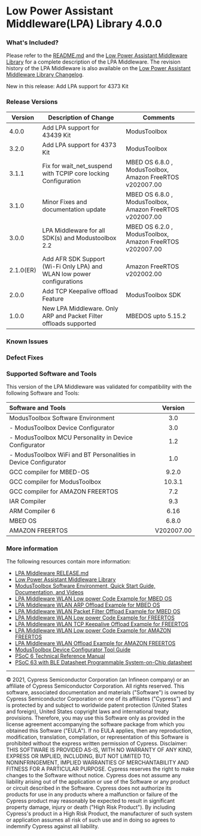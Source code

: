 # Low Power Assistant Middleware(LPA) Library 4.0.0

### What's Included?

Please refer to the [README.md](./README.md) and the [Low Power Assistant Middleware Library](https://cypresssemiconductorco.github.io/lpa/lpa_api_reference_manual/html/index.html) for a complete description of the LPA Middleware.
The revision history of the LPA Middleware is also available on the [Low Power Assistant Middleware Library Changelog](https://cypresssemiconductorco.github.io/lpa/lpa_api_reference_manual/html/index.html#group_lpa_changelog).

New in this release:
Add LPA support for 4373 Kit  


### Release Versions

|  Version         | Description of Change                                                  | Comments                                                 |
| ---------------- | ---------------------------------------------------------------------- | -------------------------------------------------------------- |
| 4.0.0            | Add LPA support for 43439 Kit                                          | ModusToolbox                                               |
| 3.2.0            | Add LPA support for 4373 Kit                                           | ModusToolbox                                               |
| 3.1.1            | Fix for wait_net_suspend with TCPIP core locking Configuration         | MBED OS 6.8.0 , ModusToolbox, Amazon FreeRTOS v202007.00  |
| 3.1.0            | Minor Fixes and documentation update                                   | MBED OS 6.8.0 , ModusToolbox, Amazon FreeRTOS v202007.00  |
| 3.0.0            | LPA Middleware for all SDK(s) and Modustoolbox 2.2                     | MBED OS 6.2.0 , ModusToolbox, Amazon FreeRTOS v202007.00  |
| 2.1.0(ER)        | Add AFR SDK Support (Wi-Fi Only LPA) and WLAN low power configurations | Amazon FreeRTOS v202002.00                                     |
| 2.0.0            | Add TCP Keepalive offload Feature                                      | ModusToolbox SDK                                          |
| 1.0.0            | New LPA Middleware. Only ARP and Packet Filter offloads supported      | MBEDOS upto 5.15.2                                             |


### Known Issues

### Defect Fixes

### Supported Software and Tools
This version of the LPA Middleware was validated for compatibility with the following Software and Tools:

| Software and Tools                                                        | Version   |
| :---                                                                      | :------:  |
| ModusToolbox Software Environment                                         |   3.0     |
| - ModusToolbox Device Configurator                                        |   3.0     |
| - ModusToolbox MCU Personality in Device Configurator                     |   1.2     |
| - ModusToolbox WiFi and BT Personalities in Device Configurator           |   1.0     |
| GCC compiler for MBED-OS                                                  |   9.2.0   |
| GCC compiler for ModusToolbox                                             |   10.3.1  |
| GCC compiler for AMAZON FREERTOS                                          |   7.2     |
| IAR Compiler                                                              |   9.3     |
| ARM Compiler 6                                                            |   6.16    |
| MBED OS                                                                   |   6.8.0   |
| AMAZON FREERTOS                                                           | V202007.00|

### More information
The following resources contain more information:
* [LPA Middleware RELEASE.md](./RELEASE.md)
* [Low Power Assistant Middleware Library](https://cypresssemiconductorco.github.io/lpa/lpa_api_reference_manual/html/index.html)
* [ModusToolbox Software Environment, Quick Start Guide, Documentation, and Videos](https://www.cypress.com/products/modustoolbox-software-environment)
* [LPA Middleware WLAN Low power Code Example for MBED OS](https://github.com/Infineon/mbed-os-example-wlan-lowpower)
* [LPA Middleware WLAN ARP Offload Example for MBED OS](https://github.com/Infineon/mbed-os-example-wlan-offload-arp)
* [LPA Middleware WLAN Packet Filter Offload Example for MBED OS](https://github.com/Infineon/mbed-os-example-wlan-offload-packet-filter)
* [LPA Middleware WLAN Low power Code Example for FREERTOS](https://github.com/Infineon/mtb-example-anycloud-wlan-lowpower)
* [LPA Middleware WLAN TCP Keepalive Offload Example for FREERTOS](https://github.com/Infineon/mtb-example-anycloud-offload-tcp-keepalive)
* [LPA Middleware WLAN Low power Code Example for AMAZON FREERTOS](https://github.com/Infineon/afr-example-wlan-lowpower)
* [LPA Middleware WLAN Offload Example for AMAZON FREERTOS](https://github.com/Infineon/afr-example-wlan-offloads)
* [ModusToolbox Device Configurator Tool Guide](https://www.cypress.com/ModusToolboxDeviceConfig)
* [PSoC 6 Technical Reference Manual](https://www.cypress.com/documentation/technical-reference-manuals/psoc-6-mcu-psoc-63-ble-architecture-technical-reference)
* [PSoC 63 with BLE Datasheet Programmable System-on-Chip datasheet](http://www.cypress.com/ds218787)
  
---

© 2021, Cypress Semiconductor Corporation (an Infineon company) or an affiliate of Cypress Semiconductor Corporation.  All rights reserved.
This software, associated documentation and materials ("Software") is owned by Cypress Semiconductor Corporation or one of its affiliates ("Cypress") and is protected by and subject to worldwide patent protection (United States and foreign), United States copyright laws and international treaty provisions. Therefore, you may use this Software only as provided in the license agreement accompanying the software package from which you obtained this Software ("EULA"). If no EULA applies, then any reproduction, modification, translation, compilation, or representation of this Software is prohibited without the express written permission of Cypress.
Disclaimer: THIS SOFTWARE IS PROVIDED AS-IS, WITH NO WARRANTY OF ANY KIND, EXPRESS OR IMPLIED, INCLUDING, BUT NOT LIMITED TO, NONINFRINGEMENT, IMPLIED WARRANTIES OF MERCHANTABILITY AND FITNESS FOR A PARTICULAR PURPOSE. Cypress reserves the right to make changes to the Software without notice. Cypress does not assume any liability arising out of the application or use of the Software or any product or circuit described in the Software. Cypress does not authorize its products for use in any products where a malfunction or failure of the Cypress product may reasonably be expected to result in significant property damage, injury or death ("High Risk Product"). By including Cypress's product in a High Risk Product, the manufacturer of such system or application assumes all risk of such use and in doing so agrees to indemnify Cypress against all liability.
